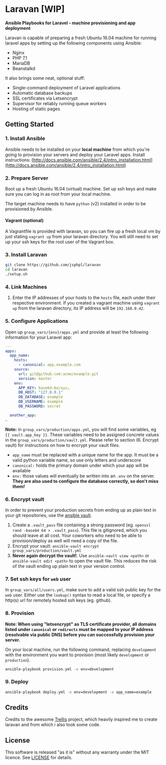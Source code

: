 # Laravan [WIP]

**Ansible Playbooks for Laravel - machine provisioning and app deployment**

Laravan is capable of preparing a fresh Ubuntu 16.04 machine for running laravel apps by setting up the following components using Ansible:

- Nginx
- PHP 7.1
- MariaDB
- Beanstalkd

It also brings some neat, optional stuff:

- Single-command deployment of Laravel applications
- Automatic database backups
- SSL certificates via Letsencrypt
- Supervisor for reliably running queue workers
- Hosting of static pages


## Getting Started

### 1. Install Ansible

Ansible needs to be installed on your **local machine** from which you're going to provision your servers and deploy your Laravel apps. Install instructions: [http://docs.ansible.com/ansible/2.4/intro_installation.html](http://docs.ansible.com/ansible/2.4/intro_installation.html)

### 2. Prepare Server

Boot up a fresh Ubuntu 16.04 (virtual) machine. Set up ssh keys and make sure you can log in as root from your local machine.

The target machine needs to have `python` (v2) installed in order to be provisioned by Ansible.

#### Vagrant (optional)

A Vagrantfile is provided with laravan, so you can fire up a fresh local vm by just stating `vagrant up` from your laravan directory. You will still need to set up your ssh keys for the root user of the Vagrant box.

### 3. Install Laravan

```bash
git clone https://github.com/jsphpl/laravan
cd laravan
./setup.sh
```

### 4. Link Machines

1. Enter the IP addresses of your hosts to the `hosts` file, each under their respective environment. If you created a vagrant machine using `vagrant up` from the laravan directory, its IP address will be `192.168.0.42`.

### 5. Configure Applications

Open up `group_vars/{env}/apps.yml` and provide at least the following information for your Laravel app:

```yml
---
apps:
  app_name:
    hosts:
      - canonical: app.example.com
    source:
      url: git@github.com:acme/example.git
      version: master
    env:
      APP_KEY: base64:6o/xyz…
      DB_HOST: "127.0.0.1"
      DB_DATABASE: example
      DB_USERNAME: example
      DB_PASSWORD: secret

  another_app:
…
```

**Note:** in `group_vars/production/apps.yml`, you will find some variables, eg `{{ vault.app_key }}`. These variables need to be assigned concrete values in the `group_vars/production/vault.yml`. Please refer to section (6. Encrypt vault) for instructions on how to encrypt your vault files.

- `app_name` must be replaced with a unique name for the app. It must be a valid python variable name, so use only letters and underscore
- `canonical:` holds the primary domain under which your app will be available
- `env:` those values will eventually be written into an `.env` on the server. **They are also used to configure the database correctly, so don't miss them!**


### 6. Encrypt vault

In order to prevent your production secrets from ending up as plain text in your git repositories, use the [ansible vault](http://docs.ansible.com/ansible/2.4/vault.html).

1. Create a `.vault_pass` file containing a strong password (eg. `openssl rand -base64 64 > .vault_pass`). This file is gitignored, which you should leave at all cost. Your coworkers who need to be able to provision/deploy as well will need a copy of the file.
2. Encrypt your vault: `ansible-vault encrypt group_vars/production/vault.yml`
3. **Never again decrypt the vault!**. Use `ansible-vault view <path>` or `ansible-vault edit <path>` to open the vault file. This reduces the risk of the vault ending up plain text in your version control.

### 7. Set ssh keys for `web` user

In `group_vars/all/users.yml`, make sure to add a valid ssh public key for the `web` user. Either use the `lookup()` syntax to read a local file, or specify a http(s) url for remotely hosted ssh keys (eg. github).

### 8. Provision

**Note: When using "letsencrypt" as TLS certificate provider, all domains listed under `canonical` or `redirects` must be mapped to your IP address (resolvable via public DNS) before you can successfully provision your server.**

On your local machine, run the following command, replacing `development` with the environment you want to provision (most likely `development` or `production`).

```bash
ansible-playbook provision.yml -e env=development
```

### 9. Deploy

```bash
ansible-playbook deploy.yml -e env=development -e app_name=example
```

## Credits

Credits to the awesome [Trellis](https://github.com/roots/trellis) project, which heavily inspired me to create laravan and from which i also took some code.


## License

This software is released "as it is" without any warranty under the MIT licence. See [LICENSE](LICENSE) for details.
